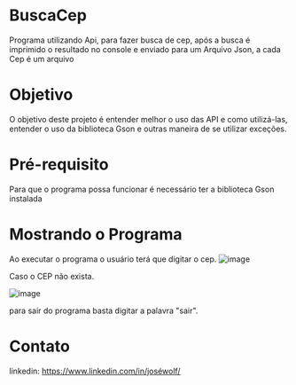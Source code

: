 # BuscaCep
Programa utilizando Api, para fazer busca de cep, após a busca é imprimido o resultado no console e enviado para um Arquivo Json, a cada Cep é um arquivo

# Objetivo
O objetivo deste projeto é entender melhor o uso das API e como utilizá-las, entender o uso da biblioteca Gson e outras maneira de se utilizar exceções.

# Pré-requisito
Para que o programa possa funcionar é necessário ter a biblioteca Gson instalada

# Mostrando o Programa
Ao executar o programa o usuário terá que digitar o cep.
![image](https://github.com/JoseERBWolf/BuscaCep/assets/103012263/3a86c191-abb4-4686-a486-ef738cc983ac)

Caso o CEP não exista.

![image](https://github.com/JoseERBWolf/BuscaCep/assets/103012263/f6d1442e-f6b6-4914-b7a9-f10cb047e09f)

para sair do programa basta digitar a palavra "sair".

# Contato
linkedin: https://www.linkedin.com/in/joséwolf/
